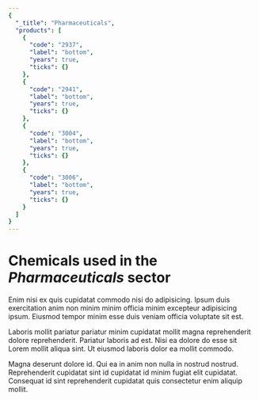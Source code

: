 ```yaml
---
{
  "_title": "Pharmaceuticals",
  "products": [
    {
      "code": "2937",
      "label": "bottom",
      "years": true,
      "ticks": {}
    },
    {
      "code": "2941",
      "label": "bottom",
      "years": true,
      "ticks": {}
    },
    {
      "code": "3004",
      "label": "bottom",
      "years": true,
      "ticks": {}
    },
    {
      "code": "3006",
      "label": "bottom",
      "years": true,
      "ticks": {}
    }
  ]
}
---
```


# Chemicals used in the _Pharmaceuticals_ sector

Enim nisi ex quis cupidatat commodo nisi do adipisicing. Ipsum duis exercitation anim non minim minim officia minim excepteur adipisicing ipsum. Eiusmod tempor minim esse duis veniam officia voluptate sit est.

Laboris mollit pariatur pariatur minim cupidatat mollit magna reprehenderit dolore reprehenderit. Pariatur laboris ad est. Nisi ea dolore do esse sit Lorem mollit aliqua sint. Ut eiusmod laboris dolor ea mollit commodo.

Magna deserunt dolore id. Qui ea in anim non nulla in nostrud nostrud. Reprehenderit cupidatat sint id cupidatat id minim fugiat elit cupidatat. Consequat id sint reprehenderit cupidatat quis consectetur enim aliquip mollit.